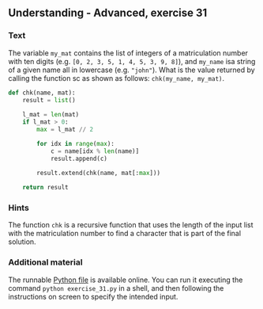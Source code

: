 ## Understanding - Advanced, exercise 31

### Text
The variable `my_mat` contains the list of integers of a matriculation number with ten digits (e.g. `[0, 2, 3, 5, 1, 4, 5, 3, 9, 8]`), and `my_name` isa string of a given name all in lowercase (e.g. `"john"`). What is the value returned by calling the function sc as shown as follows: `chk(my_name, my_mat)`.

```python
def chk(name, mat):
    result = list()
    
    l_mat = len(mat)
    if l_mat > 0:
        max = l_mat // 2

        for idx in range(max):
            c = name[idx % len(name)]
            result.append(c)

        result.extend(chk(name, mat[:max]))      
    
    return result
```

### Hints
The function `chk` is a recursive function that uses the length of the input list with the matriculation number to find a character that is part of the final solution.

### Additional material
The runnable [Python file](exercise_31.py) is available online. You can run it executing the command `python exercise_31.py` in a shell, and then following the instructions on screen to specify the intended input.
